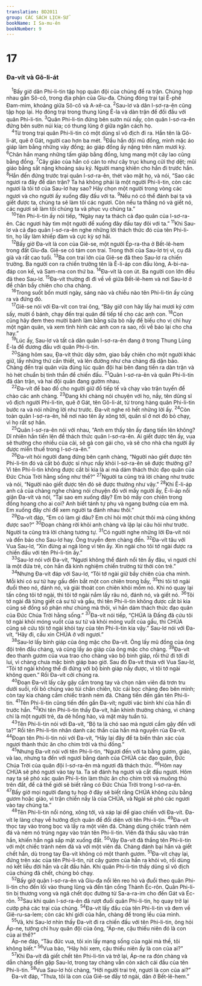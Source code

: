 ```yaml
---
translation: BD2011
group: CÁC SÁCH LỊCH-SỬ
bookName: I Sa-mu-ên 
bookNumber: 9
---
```


<div class="title"><h1>17</h1><h3>Ða-vít và Gô-li-át</h3></div>
<span class="verse 1sa_17_1"> <sup>1</sup>Bấy giờ dân Phi-li-tin tập họp quân đội của chúng để ra trận. Chúng họp nhau gần Sô-cô, trong địa phận của Giu-đa. Chúng đóng trại tại Ê-phê Ðam-mim, khoảng giữa Sô-cô và A-xê-ca. </span>
<span class="verse 1sa_17_2"><sup>2</sup>Sau-lơ và dân I-sơ-ra-ên cũng tập họp lại. Họ đóng trại trong thung lũng Ê-la và dàn trận để đối đầu với quân Phi-li-tin. </span>
<span class="verse 1sa_17_3"><sup>3</sup>Quân Phi-li-tin đứng bên sườn núi nầy, còn quân I-sơ-ra-ên đứng bên sườn núi kia; có thung lũng ở giữa ngăn cách họ.<br/></span>
<span class="verse 1sa_17_4"> <sup>4</sup>Từ trong trại quân Phi-li-tin có một dũng sĩ vô địch đi ra. Hắn tên là Gô-li-át, quê ở Gát, người cao hơn ba mét. </span>
<span class="verse 1sa_17_5"><sup>5</sup>Ðầu hắn đội mũ đồng, mình mặc áo giáp làm bằng những vảy đồng; áo giáp đồng ấy nặng trên năm mươi ký. </span>
<span class="verse 1sa_17_6"><sup>6</sup>Chân hắn mang những tấm giáp bằng đồng, lưng mang một cây lao cũng bằng đồng. </span>
<span class="verse 1sa_17_7"><sup>7</sup>Cây giáo của hắn có cán to như cây trục khung cửi thợ dệt; mũi giáo bằng sắt nặng khoảng sáu ký. Người mang khiên cho hắn đi trước hắn. </span>
<span class="verse 1sa_17_8"><sup>8</sup>Hắn đến đứng trước trại quân I-sơ-ra-ên, thét vào mặt họ, và nói, “Sao các ngươi ra đây để dàn trận? Ta há không phải là một người Phi-li-tin, còn các ngươi là tôi tớ của Sau-lơ hay sao? Hãy chọn một người trong vòng các ngươi và cho người ấy xuống đây đấu với ta. </span>
<span class="verse 1sa_17_9"><sup>9</sup>Nếu nó có thể đánh bại ta và giết được ta, chúng ta sẽ làm tôi các ngươi. Còn nếu ta thắng nó và giết nó, các ngươi sẽ làm tôi chúng ta và phục vụ chúng ta.”<br/></span>
<span class="verse 1sa_17_10"> <sup>10</sup>Tên Phi-li-tin ấy nói tiếp, “Ngày nay ta thách cả đạo quân của I-sơ-ra-ên. Các ngươi hãy tìm một người để xuống đây đấu tay đôi với ta.” </span>
<span class="verse 1sa_17_11"><sup>11</sup>Khi Sau-lơ và cả đạo quân I-sơ-ra-ên nghe những lời thách thức đó của tên Phi-li-tin, họ lấy làm khiếp đảm và cực kỳ sợ hãi.<br/></span>
<span class="verse 1sa_17_12"> <sup>12</sup>Bấy giờ Ða-vít là con của Giê-se, một người Ép-ra-tha ở Bết-lê-hem trong đất Giu-đa. Giê-se có tám con trai. Trong thời của Sau-lơ trị vì, cụ đã già và rất cao tuổi. </span>
<span class="verse 1sa_17_13"><sup>13</sup>Ba con trai lớn của Giê-se đã theo Sau-lơ ra chiến trường. Ba người con ra chiến trường tên là Ê-li-áp con đầu lòng, A-bi-na-đáp con kế, và Sam-ma con thứ ba. </span>
<span class="verse 1sa_17_14"><sup>14</sup>Ða-vít là con út. Ba người con lớn đều đã theo Sau-lơ. </span>
<span class="verse 1sa_17_15"><sup>15</sup>Ða-vít thường đi đi về về giữa Bết-lê-hem và nơi Sau-lơ ở để chăn bầy chiên cho cha chàng.<br/></span>
<span class="verse 1sa_17_16"> <sup>16</sup>Trong suốt bốn mươi ngày, sáng nào và chiều nào tên Phi-li-tin ấy cũng ra và đứng đó.<br/></span>
<span class="verse 1sa_17_17"> <sup>17</sup>Giê-se nói với Ða-vít con trai ông, “Bây giờ con hãy lấy hai mươi ký cơm sấy, mười ổ bánh, chạy đến trại quân để tiếp tế cho các anh con. </span>
<span class="verse 1sa_17_18"><sup>18</sup>Con cũng hãy đem theo mười bánh làm bằng sữa bò nầy để biếu cho vị chỉ huy một ngàn quân, và xem tình hình các anh con ra sao, rồi về báo lại cho cha hay.” <br/></span>
<span class="verse 1sa_17_19"> <sup>19</sup>Lúc ấy, Sau-lơ và tất cả dân quân I-sơ-ra-ên đang ở trong Thung Lũng Ê-la để đương đầu với quân Phi-li-tin.<br/></span>
<span class="verse 1sa_17_20"> <sup>20</sup>Sáng hôm sau, Ða-vít thức dậy sớm, giao bầy chiên cho một người khác giữ, lấy những thứ cần thiết, và lên đường như cha chàng đã dặn bảo. Chàng đến trại quân vừa đúng lúc quân đội hai bên đang tiến ra dàn trận và hò hét chuẩn bị tinh thần để chiến đấu. </span>
<span class="verse 1sa_17_21"><sup>21</sup>Quân I-sơ-ra-ên và quân Phi-li-tin đã dàn trận, và hai đội quân đang gườm nhau.<br/></span>
<span class="verse 1sa_17_22"> <sup>22</sup>Ða-vít để bao đồ cho người giữ đồ tiếp tế và chạy vào trận tuyến để chào các anh chàng. </span>
<span class="verse 1sa_17_23"><sup>23</sup>Ðang khi chàng nói chuyện với họ, nầy, tên dũng sĩ vô địch người Phi-li-tin, quê ở Gát, tên Gô-li-át, từ trong hàng quân Phi-li-tin bước ra và nói những lời như trước. Ða-vít nghe rõ hết những lời ấy. </span>
<span class="verse 1sa_17_24"><sup>24</sup>Còn toàn quân I-sơ-ra-ên, hễ nơi nào tên ấy xông tới, quân sĩ ở nơi đó bỏ chạy, vì họ rất sợ hắn.<br/></span>
<span class="verse 1sa_17_25"> <sup>25</sup>Quân I-sơ-ra-ên nói với nhau, “Anh em thấy tên ấy đang tiến lên không? Dĩ nhiên hắn tiến lên để thách thức quân I-sơ-ra-ên. Ai giết được tên ấy, vua sẽ thưởng cho nhiều của cải, sẽ gả con gái cho, và sẽ cho nhà cha người ấy được miễn thuế trong I-sơ-ra-ên.”<br/></span>
<span class="verse 1sa_17_26"> <sup>26</sup>Ða-vít hỏi người đang đứng bên cạnh chàng, “Người nào giết được tên Phi-li-tin đó và cất bỏ được sỉ nhục nầy khỏi I-sơ-ra-ên sẽ được thưởng gì? Vì tên Phi-li-tin không được cắt bì kia là ai mà dám thách thức đạo quân của Ðức Chúa Trời hằng sống như thế?” </span>
<span class="verse 1sa_17_27"><sup>27</sup>Người ta cũng trả lời chàng như trước và nói, “Người nào giết được tên đó sẽ được thưởng như vậy.” </span>
<span class="verse 1sa_17_28"><sup>28</sup>Khi Ê-li-áp anh cả của chàng nghe chàng nói chuyện đó với mấy người ấy, Ê-li-áp nổi giận Ða-vít và nói, “Tại sao em xuống đây? Em bỏ mấy con chiên trong đồng hoang cho ai coi? Anh biết tánh tự phụ và ngang bướng của em mà. Em xuống đây chỉ để xem người ta đánh nhau thôi.”<br/></span>
<span class="verse 1sa_17_29"> <sup>29</sup>Ða-vít đáp, “Em có làm gì đâu? Em chỉ hỏi một chút thôi mà cũng không được sao?” </span>
<span class="verse 1sa_17_30"><sup>30</sup>Ðoạn chàng rời khỏi anh chàng và lặp lại câu hỏi như trước. Người ta cũng trả lời chàng tương tự. </span>
<span class="verse 1sa_17_31"><sup>31</sup>Có người nghe những lời Ða-vít nói và đến báo cho Sau-lơ hay. Ông truyền đem chàng đến. </span>
<span class="verse 1sa_17_32"><sup>32</sup>Ða-vít tâu với Vua Sau-lơ, “Xin đừng ai ngã lòng vì tên ấy. Xin ngài cho tôi tớ ngài được ra chiến đấu với tên Phi-li-tin ấy.”<br/></span>
<span class="verse 1sa_17_33"> <sup>33</sup>Sau-lơ nói với Ða-vít, “Ngươi không thể đánh nổi tên ấy đâu, vì ngươi chỉ là một đứa trẻ, còn hắn đã kinh nghiệm chiến trường từ thời còn trẻ.”<br/></span>
<span class="verse 1sa_17_34"> <sup>34</sup>Nhưng Ða-vít đáp với Sau-lơ, “Tôi tớ ngài giữ bầy chiên của cha mình. Mỗi khi có sư tử hay gấu đến bắt một con chiên trong bầy, </span>
<span class="verse 1sa_17_35"><sup>35</sup>thì tôi tớ ngài đuổi theo nó, đánh nó, và giải thoát con chiên khỏi mồm nó. Khi nó quay lại tấn công tôi tớ ngài, thì tôi tớ ngài nắm lấy râu nó, đánh nó, và giết nó. </span>
<span class="verse 1sa_17_36"><sup>36</sup>Tôi tớ ngài đã từng giết cả sư tử và gấu, thì tên Phi-li-tin không được cắt bì kia cũng sẽ đồng số phận như chúng mà thôi, vì hắn dám thách thức đạo quân của Ðức Chúa Trời hằng sống.” </span>
<span class="verse 1sa_17_37"><sup>37</sup>Ða-vít nói tiếp, “CHÚA là Ðấng đã cứu tôi tớ ngài khỏi móng vuốt của sư tử và khỏi móng vuốt của gấu, thì CHÚA cũng sẽ cứu tôi tớ ngài khỏi tay của tên Phi-li-tin kia vậy.” Sau-lơ nói với Ða-vít, “Hãy đi, cầu xin CHÚA ở với ngươi.”<br/></span>
<span class="verse 1sa_17_38"> <sup>38</sup>Sau-lơ lấy binh giáp của ông mặc cho Ða-vít. Ông lấy mũ đồng của ông đội trên đầu chàng, và cũng lấy áo giáp của ông mặc cho chàng. </span>
<span class="verse 1sa_17_39"><sup>39</sup>Ða-vít đeo thanh gươm của vua trao cho chàng vào bộ binh giáp, rồi thử đi tới đi lui, vì chàng chưa mặc binh giáp bao giờ. Sau đó Ða-vít thưa với Vua Sau-lơ, “Tôi tớ ngài không thể đi đứng với bộ binh giáp nầy được, vì tôi tớ ngài không quen.” Rồi Ða-vít cởi chúng ra.<br/></span>
<span class="verse 1sa_17_40"> <sup>40</sup>Ðoạn Ða-vít lấy cây gậy cầm trong tay và chọn năm viên đá trơn tru dưới suối, rồi bỏ chúng vào túi chăn chiên, tức cái bọc chàng đeo bên mình; còn tay kia chàng cầm chiếc trành ném đá. Chàng tiến đến gần tên Phi-li-tin. </span>
<span class="verse 1sa_17_41"><sup>41</sup>Tên Phi-li-tin cũng tiến đến gần Ða-vít; người vác binh khí của hắn đi trước hắn. </span>
<span class="verse 1sa_17_42"><sup>42</sup>Khi tên Phi-li-tin thấy Ða-vít, hắn khinh thường chàng, vì chàng chỉ là một người trẻ, da dẻ hồng hào, và mặt mày tuấn tú. <br/></span>
<span class="verse 1sa_17_43"> <sup>43</sup>Tên Phi-li-tin nói với Ða-vít, “Bộ ta là chó sao mà ngươi cầm gậy đến với ta?” Rồi tên Phi-li-tin nhân danh các thần của hắn mà nguyền rủa Ða-vít. </span>
<span class="verse 1sa_17_44"><sup>44</sup>Ðoạn tên Phi-li-tin nói với Ða-vít, “Hãy lại đây để ta biến thân xác của ngươi thành thức ăn cho chim trời và thú đồng.”<br/></span>
<span class="verse 1sa_17_45"> <sup>45</sup>Nhưng Ða-vít nói với tên Phi-li-tin, “Ngươi đến với ta bằng gươm, giáo, và lao, nhưng ta đến với ngươi bằng danh của CHÚA các đạo quân, Ðức Chúa Trời của quân đội I-sơ-ra-ên mà ngươi đã thách thức. </span>
<span class="verse 1sa_17_46"><sup>46</sup>Hôm nay CHÚA sẽ phó ngươi vào tay ta. Ta sẽ đánh hạ ngươi và cắt đầu ngươi. Hôm nay ta sẽ phó xác quân Phi-li-tin làm thức ăn cho chim trời và muông thú trên đất, để cả thế giới sẽ biết rằng có Ðức Chúa Trời trong I-sơ-ra-ên. </span>
<span class="verse 1sa_17_47"><sup>47</sup>Bấy giờ mọi người đang tụ họp ở đây sẽ biết rằng CHÚA không cứu bằng gươm hoặc giáo, vì trận chiến nầy là của CHÚA, và Ngài sẽ phó các ngươi vào tay chúng ta.”<br/></span>
<span class="verse 1sa_17_48"> <sup>48</sup>Tên Phi-li-tin nổi nóng, xông tới, và xáp lại để giao chiến với Ða-vít. Ða-vít lẹ làng chạy về hướng địch quân để đối diện với tên Phi-li-tin. </span>
<span class="verse 1sa_17_49"><sup>49</sup>Ða-vít thọc tay vào trong bọc và lấy ra một viên đá. Chàng dùng chiếc trành ném đá và ném nó trúng ngay vào trán tên Phi-li-tin. Viên đá thấu sâu vào trán hắn, khiến hắn ngã sấp mặt xuống đất. </span>
<span class="verse 1sa_17_50"><sup>50</sup>Vậy Ða-vít đã thắng tên Phi-li-tin với một chiếc trành ném đá và với một viên đá. Chàng đánh bại hắn và giết chết hắn, dù trong tay Ða-vít không có một thanh gươm. </span>
<span class="verse 1sa_17_51"><sup>51</sup>Ða-vít chạy lại, đứng trên xác của tên Phi-li-tin, rút cây gươm của hắn ra khỏi vỏ, rồi dùng nó kết liễu đời hắn và cắt đầu hắn. Khi quân Phi-li-tin thấy dũng sĩ vô địch của chúng đã chết, chúng bỏ chạy.<br/></span>
<span class="verse 1sa_17_52"> <sup>52</sup>Bấy giờ quân I-sơ-ra-ên và Giu-đa nổi lên reo hò và đuổi theo quân Phi-li-tin cho đến lối vào thung lũng và đến tận cổng Thành Éc-rôn. Quân Phi-li-tin bị thương vong và ngã chết dọc đường từ Sa-a-ra-im cho đến Gát và Éc-rôn. </span>
<span class="verse 1sa_17_53"><sup>53</sup>Sau khi quân I-sơ-ra-ên đã rượt đuổi quân Phi-li-tin, họ quay trở lại cướp phá các trại của chúng. </span>
<span class="verse 1sa_17_54"><sup>54</sup>Ða-vít lấy đầu của tên Phi-li-tin và đem về Giê-ru-sa-lem; còn các khí giới của hắn, chàng để trong lều của mình.<br/></span>
<span class="verse 1sa_17_55"> <sup>55</sup>Vả, khi Sau-lơ nhìn thấy Ða-vít đi ra chiến đấu với tên Phi-li-tin, ông hỏi Áp-ne, tướng chỉ huy quân đội của ông, “Áp-ne, cậu thiếu niên đó là con của ai thế?”<br/> Áp-ne đáp, “Tâu đức vua, tôi xin lấy mạng sống của ngài mà thề, tôi không biết.” </span>
<span class="verse 1sa_17_56"><sup>56</sup>Vua bảo, “Hãy hỏi xem, cậu thiếu niên ấy là con của ai?”<br/></span>
<span class="verse 1sa_17_57"> <sup>57</sup>Khi Ða-vít đã giết chết tên Phi-li-tin và trở lại, Áp-ne ra đón chàng và dẫn chàng đến gặp Sau-lơ, trong tay chàng vẫn còn xách cái đầu của tên Phi-li-tin. </span>
<span class="verse 1sa_17_58"><sup>58</sup>Vua Sau-lơ hỏi chàng, “Hỡi người trai trẻ, ngươi là con của ai?”<br/> Ða-vít đáp, “Thưa, tôi là con của Giê-se đầy tớ ngài, dân ở Bết-lê-hem.”<br/></span>
